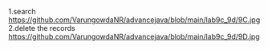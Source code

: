 1.search
https://github.com/VarungowdaNR/advancejava/blob/main/lab9c_9d/9C.jpg
2.delete the records
https://github.com/VarungowdaNR/advancejava/blob/main/lab9c_9d/9D.jpg
